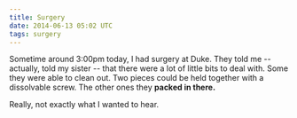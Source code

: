 ```yaml
---
title: Surgery
date: 2014-06-13 05:02 UTC
tags: surgery
---
```


Sometime around 3:00pm today, I had surgery at Duke. They told me -- actually, told my sister -- that there were a lot of little bits to deal with. Some they were able to clean out. Two pieces could be held together with a dissolvable screw. The other ones they **packed in there.**

Really, not exactly what I wanted to hear.
